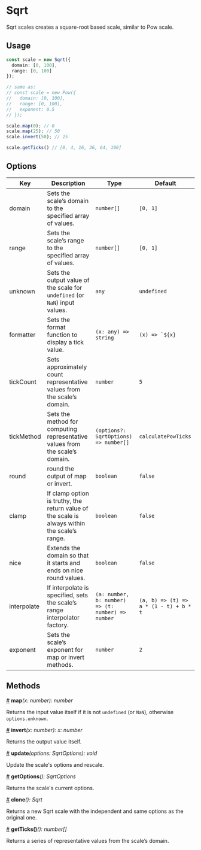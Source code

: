 # Sqrt

Sqrt scales creates a square-root based scale, similar to Pow scale.

## Usage

```ts
const scale = new Sqrt({
  domain: [0, 100],
  range: [0, 100]
});

// same as:
// const scale = new Pow({
//   domain: [0, 100],
//   range: [0, 100],
//   exponent: 0.5
// });

scale.map(0); // 0
scale.map(25); // 50
scale.invert(50); // 25

scale.getTicks() // [0, 4, 16, 36, 64, 100]
```

## Options

| Key | Description | Type | Default|  
| ----| ----------- | -----| -------|
| domain | Sets the scale’s domain to the specified array of values. | `number[]` | `[0, 1]` |
| range | Sets the scale’s range to the specified array of values. | `number[]` | `[0, 1]` |
| unknown | Sets the output value of the scale for `undefined` (or `NaN`) input values. | `any` | `undefined` |
| formatter | Sets the format function to display a tick value. | `(x: any) => string` | ```(x) => `${x}```|
| tickCount | Sets approximately count representative values from the scale’s domain. | `number` | `5` |
| tickMethod | Sets the method for computing representative values from the scale’s domain. | `(options?: SqrtOptions) => number[]` | `calculatePowTicks` |
| round | round the output of map or invert. | `boolean` | `false` |
| clamp | If clamp option is truthy, the return value of the scale is always within the scale’s range. | `boolean` | `false` |
| nice | Extends the domain so that it starts and ends on nice round values. | `boolean` | `false` |
| interpolate | If interpolate is specified, sets the scale’s range interpolator factory. | `(a: number, b: number) => (t: number) => number` | `(a, b) => (t) => a * (1 - t) + b * t` |
| exponent | Sets the scale’s exponent for map or invert methods. | `number` | `2` |

## Methods

<a name="Sqrt_map" href="#Sqrt_map">#</a> **map**<i>(x: number): number</i>

Returns the input value itself if it is not `undefined` (or `NaN`), otherwise `options.unknown`.

<a name="Sqrt_invert" href="#Sqrt_invert">#</a> **invert**<i>(x: number): x: number</i>

Returns the output value itself.

<a name="Sqrt_update" href="#Sqrt_update">#</a> **update**<i>(options: SqrtOptions): void</i>

Update the scale's options and rescale.

<a name="Sqrt_getOptions" href="#Sqrt_getOptions">#</a> **getOptions**<i>(): SqrtOptions</i>

Returns the scale's current options.

<a name="Sqrt_clone" href="#Sqrt_clone">#</a> **clone**<i>(): Sqrt</i>

Returns a new Sqrt scale with the independent and same options as the original one.

<a name="Sqrt_get_ticks" href="#Sqrt_get_ticks">#</a> **getTicks()**<i>(): number[]</i>

Returns a series of representative values from the scale’s domain.
